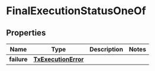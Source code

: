 
# FinalExecutionStatusOneOf

## Properties
| Name | Type | Description | Notes |
| ------------ | ------------- | ------------- | ------------- |
| **failure** | [**TxExecutionError**](TxExecutionError.md) |  |  |



